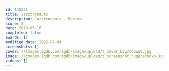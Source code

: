 ```yaml
---
id: 145231
title: Jazztronauts
description: Jazztronauts - Review
score: 8
date: 2019-06-16
completed: false
awards: []
modified_date: 2022-07-04
screenshots: []
cover: //images.igdb.com/igdb/image/upload/t_cover_big/co2wp0.jpg
image: //images.igdb.com/igdb/image/upload/t_screenshot_huge/sc96xo.jpg
videos: []
---
```

